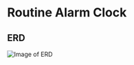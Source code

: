 # Routine Alarm Clock

## ERD 

![Image of ERD](https://s3.amazonaws.com/routine-alarm-clock/RoutineAlarmClockERD.png)
